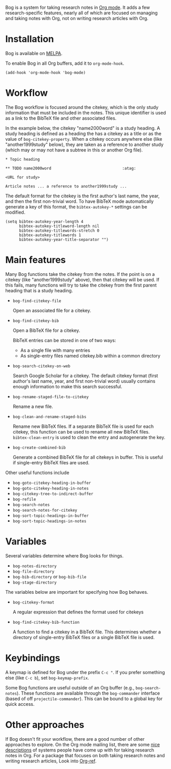 Bog is a system for taking research notes in [Org mode](http://orgmode.org/). It adds a few
research-specific features, nearly all of which are focused on managing
and taking notes with Org, not on writing research articles with Org.

# Installation

Bog is available on [MELPA](http://melpa.milkbox.net/).

To enable Bog in all Org buffers, add it to `org-mode-hook`.

    (add-hook 'org-mode-hook 'bog-mode)

# Workflow

The Bog workflow is focused around the citekey, which is the only study
information that must be included in the notes. This unique identifier
is used as a link to the BibTeX file and other associated files.

In the example below, the citekey "name2000word" is a study heading. A
study heading is defined as a heading the has a citekey as a title or as
the value of `bog-citekey-property`. When a citekey occurs anywhere else
(like "another1999study" below), they are taken as a reference to
another study (which may or may not have a subtree in this or another
Org file).

    * Topic heading
    
    ** TODO name2000word                               :atag:
    
    <URL for study>
    
    Article notes ... a reference to another1999study ...

The default format for the citekey is the first author's last name, the
year, and then the first non-trivial word. To have BibTeX mode
automatically generate a key of this format, the `bibtex-autokey-*`
settings can be modified.

    (setq bibtex-autokey-year-length 4
          bibtex-autokey-titleword-length nil
          bibtex-autokey-titlewords-stretch 0
          bibtex-autokey-titlewords 1
          bibtex-autokey-year-title-separator "")

# Main features

Many Bog functions take the citekey from the notes. If the point is on a
citekey (like "another1999study" above), then that citekey will be used.
If this fails, many functions will try to take the citekey from the
first parent heading that is a study heading.

-   `bog-find-citekey-file`
    
    Open an associated file for a citekey.

-   `bog-find-citekey-bib`
    
    Open a BibTeX file for a citekey.
    
    BibTeX entries can be stored in one of two ways:
    
    -   As a single file with many entries
    -   As single-entry files named citekey.bib within a common directory

-   `bog-search-citekey-on-web`
    
    Search Google Scholar for a citekey. The default citekey format (first
    author's last name, year, and first non-trivial word) usually contains
    enough information to make this search successful.

-   `bog-rename-staged-file-to-citekey`
    
    Rename a new file.

-   `bog-clean-and-rename-staged-bibs`
    
    Rename new BibTeX files. If a separate BibTeX file is used for each
    citekey, this function can be used to rename all new BibTeX files.
    `bibtex-clean-entry` is used to clean the entry and autogenerate the
    key.

-   `bog-create-combined-bib`
    
    Generate a combined BibTeX file for all citekeys in buffer. This is
    useful if single-entry BibTeX files are used.

Other useful functions include

-   `bog-goto-citekey-heading-in-buffer`
-   `bog-goto-citekey-heading-in-notes`
-   `bog-citekey-tree-to-indirect-buffer`
-   `bog-refile`
-   `bog-search-notes`
-   `bog-search-notes-for-citekey`
-   `bog-sort-topic-headings-in-buffer`
-   `bog-sort-topic-headings-in-notes`

# Variables

Several variables determine where Bog looks for things.

-   `bog-notes-directory`
-   `bog-file-directory`
-   `bog-bib-directory` or `bog-bib-file`
-   `bog-stage-directory`

The variables below are important for specifying how Bog behaves.

-   `bog-citekey-format`
    
    A regular expression that defines the format used for citekeys

-   `bog-find-citekey-bib-function`
    
    A function to find a citekey in a BibTeX file. This determines whether
    a directory of single-entry BibTeX files or a single BibTeX file is
    used.

# Keybindings

A keymap is defined for Bog under the prefix `C-c "​`. If you prefer
something else (like `C-c b`), set `bog-keymap-prefix`.

Some Bog functions are useful outside of an Org buffer (e.g.,
`bog-search-notes`). These functions are available through the
`bog-commander` interface (based of off `projectile-commander`). This
can be bound to a global key for quick access.

# Other approaches

If Bog doesn't fit your workflow, there are a good number of other
approaches to explore. On the Org mode mailing list, there are some [nice](http://thread.gmane.org/gmane.emacs.orgmode/78983)
[descriptions](http://thread.gmane.org/gmane.emacs.orgmode/14756) of systems people have come up with for taking research
notes in Org. For a package that focuses on both taking research notes
and writing research articles, Look into [Org-ref](https://github.com/jkitchin/jmax/blob/master/org/org-ref.org).